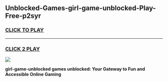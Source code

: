 
## Unblocked-Games-girl-game-unblocked-Play-Free-p2syr
<h3>
<a href="https://premium76.site?title=girl-game-unblocked&ref=21A">CLICK TO PLAY</a></h3>
<hr>

<h3>
<a href="https://premium76.site?title=girl-game-unblocked&ref=21A">CLICK 2 PLAY</a>
  
</h3>

<a href="https://premium76.site?title=girl-game-unblocked&ref=21A"><img src="https://clearcache.store/games.png"></a>


**girl-game-unblocked games unblocked: Your Gateway to Fun and Accessible Online Gaming**
